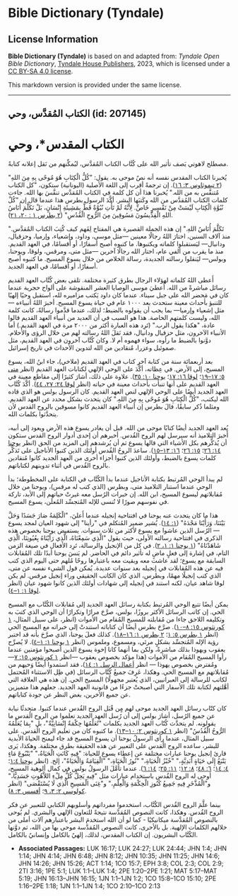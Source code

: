 # Bible Dictionary (Tyndale)

## License Information

**Bible Dictionary (Tyndale)** is based on and adapted from: _Tyndale Open Bible Dictionary_, [Tyndale House Publishers](https://tyndaleopenresources.com/), 2023, which is licensed under a [CC BY-SA 4.0 license](https://creativecommons.org/licenses/by-sa/4.0/legalcode.en).

This markdown version is provided under the same license.



--------------------------------

## الكتاب المُقدَّس، وحي (id: 207145)

الكتاب المقدس\*، وحي
====================

مصطلح لاهوتي يَصف تأثير الله على كُتَّاب الكتاب المُقدَّس، ليُمكِّنهم من نَقل إعلانه كتابةً.

يُخبرنا الكتاب المقدس نفسه أنه نصٌ موحى به. يقول: "كُلُّ الْكِتَابِ هُوَ مُوحًى بِهِ مِنَ اللهِ" ([٢ تيموثاوس ٣: ١٦](https://ref.ly/2Tim3:16)). إن ترجمةً أقرب إلى اللغة الأصلية (اليونانية) ستكون، "كل الكتاب مُتنفَّس به من الله." يُخبرنا هذا أن كل كلمة في الكتاب المُقدَّس تنفَّسَ بها الله. جاءت كلمات الكتاب المُقدَّس من الله وكَتبَها البشر. أكَّدَ الرسول بطرس هذا عندما قال إن "كُلَّ نُبُوَّةِ الْكِتَابِ لَيْسَتْ مِنْ تَفْسِيرٍ خَاصٍّ. لِأَنَّهُ لَمْ تَأْتِ نُبُوَّةٌ قَطُّ بِمَشِيئَةِ إِنْسَانٍ، بَلْ تَكَلَّمَ أُنَاسُ اللهِ الْقِدِّيسُونَ مَسُوقِينَ مِنَ الرُّوحِ الْقُدُسِ" ([٢ بطرس ١ : ٢٠، ٢١](https://ref.ly/2Pet1:20-2Pet1:21)).

"تَكَلَّمَ أُنَاسُ اللهِ." إن هذه الجملة القصيرة هي المفتاح لِفَهم كيف كُتِبَ الكتاب المُقدَّس. منذ آلاف السنين، اختارَ اللهُ رجالًا معينين —مثل موسى، وداود، وإشعياء، وإرميا، وحزقيال، ودانيال— ليَستقبلوا كلماته ويكتبوها. ما كتبوه أصبح أسفارًا، أو أقسامًا، في العهد القديم. منذ ما يقرب من ألفي عام، اختار الله رجالًا آخرين —مثل متى، ومرقس، ولوقا، ويوحنا، وبولس— ليَنقلوا رسالته الجديدة، رسالة الخلاص من خلال يسوع المسيح. ما كتبوه أصبح أسفارًا، أو أقسامًا، في العهد الجديد.

أَعطى اللهُ كلماته لهؤلاء الرجال بطرق كثيرة مختلفة. تلقى بعض كُتَّاب العهد القديم رسائل مباشرةً من الله. أُعطيَ موسى الوصايا العشر المنقوشة على ألواح حجرية عندما كان في مَحضر الله على جبل سيناء. عندما كان داود يَكتب مزاميره لله، استقبل وحيًا إلهيًا للتنبؤ بأحداث معينة ستحدث بعد ١٠٠٠ عام في حياة يسوع المسيح. أخبرَ اللهُ أنبياءه —مثل إشعياء وإرميا— بما يجب أن يقولوه بالضبط؛ لذلك، عندما قدَّموا رسالةً، كانت كلمة الله، وليست كلمتهم الخاصة. هذا هو السبب في أن العديد من أنبياء العهد القديم قالوا عادة، "هكذا يقول الرب." (تَرِد هذه العبارة أكثر من ٢٠٠٠ مرة في العهد القديم.) أما الأنبياء الآخرون، مثل حزقيال ودانيال، فقد نَقلَ اللهُ رسالته لهم من خلال الرؤى والأحلام. دوَّنوا بالضبط ما رأوه، سواء فهموه أم لا. وكان كُتَّاب آخرون في العهد القديم، مثل صموئيل وعزرا، مُنقادين من الله لتدوين الأحداث في تاريخ إسرائيل.

بعد أربعمائة سنة من كتابة آخر كتاب في العهد القديم (ملاخي)، جاء ابنُ الله، يسوع المسيح، إلى الأرض. في عِظاته، أكَّدَ على الوحي الإلهي لكتابات العهد القديم (انظر [متى ٥: ١٧–١٩](https://ref.ly/Matt5:17-Matt5:19)؛ [لوقا ١٦: ١٧](https://ref.ly/Luke16:17)؛ [يوحنا ١٠: ٣٥](https://ref.ly/John10:35)). علاوة على ذلك، أشارَ كثيرًا إلى مقاطع معينة في العهد القديم على أنها تنبأت بأحداث معينة في حياته (انظر [لوقا ٢٤: ٢٧، ٤٤](https://ref.ly/Luke24:27)). أكَّدَ كُتَّاب العهد الجديد أيضًا على الوحي الإلهي لنص العهد القديم. كان الرسول بولس هو الذي قاده الله ليكتب، "كُلُّ الْكِتَابِ هُوَ مُوحًى بِهِ مِنَ اللهِ." كان يتحدث بشكل محدد عن العهد القديم. ومثلما ذُكر سابقًا، قالَ بطرس إن أنبياء العهد القديم كانوا مسوقين بالروح القدس لأن يتحدَّثوا بكلمات الله.

يُعد العهد الجديد أيضًا كتابًا موحى من الله. قبل أن يغادر يسوع هذه الأرض ويعود إلى أبيه، أَخبرَ التلاميذ أنه سيرسل لهم الروح القُدس. أخبرهم أن إحدى أدوار الروح القدس ستكون أن يُذكِّرهم بكل الأشياء التي قالها يسوع ثم أن يُرشدهم إلى المزيد من الحق (انظر [يوحنا ١٤: ٢٦](https://ref.ly/John14:26)؛ [١٥: ٢٦](https://ref.ly/John15:26)؛ [١٦: ١٣–١٥](https://ref.ly/John16:13-John16:15)). ساعدَ الروحُ القُدس أولئك الذين كتبوا الأناجيل على تَذكُّر كلمات يسوع بالضبط، وأولئك الذين كتبوا أجزاء أخرى من العهد الجديد كانوا مُنقادين بالروح القُدس في أثناء تدوينهم لكتاباتهم.

لم يبدأ الوحي المُرتبط بكتابة الأناجيل عندما بدأ الكُتَّاب في الكتابة على المخطوطة؛ بدأ الوحي عندما استنار التلاميذ متى، وبطرس (الذي كتب له مرقس)، ويوحنا من خلال مُقابلاتهم ليسوع المسيح، ابن الله. إن خبرات الرُسل معه غيرتْ حياتهم إلى الأبد، تاركة في نفوسهم صورًا لا تُنسى للإله المُتجسِّد المُعلَن، يسوع المسيح.

هذا ما كان يتحدث عنه يوحنا في افتتاحية إنجيله عندما أَعلنَ، "الْكَلِمَةُ صَارَ جَسَدًا وَحَلَّ بَيْنَنَا، وَرَأَيْنَا مَجْدَهُ" ([١: ١٤](https://ref.ly/John1:14)). يُشير ضمير المُتكلم في "رأينا" إلى شهود العيان لمجد يسوع — الرُسل الذين عاشوا مع يسوع لأكثر من ثلاث سنوات. يستفيض يوحنا بخصوص هذه الذكرى في افتتاحية رسالته الأولى، حيث يقول "الَّذِي سَمِعْنَاهُ، الَّذِي رَأَيْنَاهُ بِعُيُونِنَا، الَّذِي شَاهَدْنَاهُ" ([١ يوحنا ١: ١، ٢](https://ref.ly/1John1:1-1John1:2)). في كل من الإنجيل والرسالة، تَرِد الأفعال في صيغة الزمن التام، في إشارة إلى فعلٍ ماضٍ له تأثير دائم في الحاضر. لم يَنسَ يوحنا أبدًا تلك المُقابلات السابقة مع يسوع؛ لقد عاشت معه وبقيت معه باعتبارها روحًا مُلهم حتى اليوم الذي كتب فيه عن هذه المُقابلات في إنجيله بعد سنوات عديدة. يُمكن قول الشيء نفسه عن متى، الذي كتب إنجيلًا مهمًا، وبطرس، الذي كان الكاتب الحقيقي وراء إنجيل مرقس. لم يكن لوقا شاهد عيان، لكنه استند في إنجيله إلى شهادات أولئك الذين كانوا شهود عيان (انظر [لوقا ١: ١–٤](https://ref.ly/Luke1:1-Luke1:4)).

يمكن أيضًا تتبع الوحي المُرتبط بكتابة رسائل العهد الجديد إلى مُقابلات الكُتَّاب مع المسيح الحي. إن كاتب الرسائل الأكثر بروزًا، بولس، صرَّحَ مرارًا وتكرارًا أن الوحي الذي كتبَ به وتكليفه اللاحق جاءا من مُقابلته للمسيح المُقام من الأموات (انظر، على سبيل المثال، [١ كورنثوس ١٥: ٨–١٠](https://ref.ly/1Cor15:8-1Cor15:10)). صرَّحَ بطرس أيضًا أن كتاباته استندتْ إلى خبراته مع المسيح الحي (انظر [١ بطرس ٥: ١](https://ref.ly/1Pet5:1)؛ [٢ بطرس ١: ١٦–١٨](https://ref.ly/2Pet1:16-2Pet1:18)). كذلك فعلَ يوحنا، الذي صرَّحَ بأنه قد اختبر رؤية الإله المُتجسِّد بشكلٍ مرئي، ومسموع، وملموس (انظر [١ يوحنا ١: ١–٤](https://ref.ly/1John1:1-1John1:4)). لا يُصرِّح يعقوب ويهوذا بذلك مباشرةً، ولكن بما أنهما كانا إخوة يسوع الذين أصبحوا مؤمنين عندما رأوا المسيح المُقام من الأموات (هذا مؤكد بخصوص يعقوب —انظر [١ كورنثوس ١٥: ٧](https://ref.ly/1Cor15:7)— ومُفترض بخصوص يهوذا — انظر [أعمال الرسل ١: ١٤](https://ref.ly/Acts1:14))، فقد استمدوا أيضًا وَحيهم من مُقابلاتهم مع المسيح الحي. وهكذا، عَرِفَ جميعُ كُتَّاب الرسائل (في ظِل الاستثناء المُحتمل لكاتب للرسالة إلى العبرانيين، الذي يُعتبر مجهولًا) المسيح الحي. إن هذه هي العلاقة التي أهَّلتهم لكتابة تلك الأسفار التي أصبحتْ جزءًا من قانونية العهد الجديد. جعلهم هذا متميزين عن جميع الآخرين، بغض النظر عن جودة كتاباتهم.

كان كتّاب رسائل العهد الجديد موحى لهم مٍن قًبَل الروح القُدس عندما كتبوا. متحدثًا نيابة عن جميع الرُسل، أشارَ بولس إلى أن رُسل العهد الجديد تعلموا من الروح الُقدس ما يقولونه. لم يتحدَّث كُتّاب العهد الجديد بكلمات "تُعَلِّمُهَا حِكْمَةٌ إِنْسَانِيَّةٌ"، بل "بِمَا يُعَلِّمُهُ الرُّوحُ الْقُدُسُ" (انظر [١ كورنثوس ٢: ١٠–١٣](https://ref.ly/1Cor2:10-1Cor2:13)). ما كتبوه كان من تعليم الروح الُقدس. على سبيل المثال، عندما رأى الرسولُ يوحنا أن يسوع المسيح قد جاء ليمنح الحياةَ الأبدية للبشر، ساعده الروح الُقدس على التعبير عن هذه الحقيقة بطرق مختلفة. وهكذا، يَرى قارئ إنجيل يوحنا عبارات مختلفة عن إعطاء يسوع للحياة: "فِيهِ كَانَتِ الْحَيَاةُ،" "يَنْبُوعَ مَاءٍ يَنْبَعُ إِلَى حَيَاةٍ أَبَدِيَّةٍ،" "خُبْزُ الْحَيَاةِ،" "نُورُ الْحَيَاةِ،" "الْقِيَامَةُ وَالْحَيَاةُ"، إلخ. (انظر [يوحنا ١:٤](https://ref.ly/John1:4)؛ [٤: ١٤](https://ref.ly/John4:14)؛ [٦: ٤٨](https://ref.ly/John6:48)؛ [٨: ١٢](https://ref.ly/John8:12)؛ [١١: ٢٥](https://ref.ly/John11:25)؛ [١٤: ٦](https://ref.ly/John14:6)). عندما تأمَّلَ الرسولُ بولس في كمال ألوهية المسيح، أوحى له الروح القُدس باستخدام عبارات مثل "فِيهِ يَحِلُّ كُلُّ مِلْءِ اللاَّهُوتِ جَسَدِيًّا،" و"الْمُذَّخَرِ فِيهِ جَمِيعُ كُنُوزِ الْحِكْمَةِ وَالْعِلْمِ،" و"غِنَى الْمَسِيحِ الَّذِي لَا يُسْتَقْصَى" (انظر [كولوسي ٢: ٣، ٩](https://ref.ly/Col2:3)؛ [أفسس ٣: ٨](https://ref.ly/Eph3:8)).

بينما علَّمَ الروح القُدس الكُتَّاب، استخدموا مفرداتهم وأسلوبهم الكتابي للتعبير عن فكر الروح القُدس. وهكذا، كانت النصوص المُقدَّسة نتيجةً للتعاون الإلهي والبشري. لم يُوحى بالنصوص المُقدَّسة ميكانيكيًا \- كما لو أن الله استخدمَ البشر باعتبارهم آلات أملى من خلالهم الكلمات الإلهية. بل بالأحرى، كانت النصوص المُقدَّسة موحى بها من الله، ثم دوَّنها الكُتَّاب البشريون. إن الكتاب المقدس، لذلك، إلهيٌ بالكامل وإنسانيٌ بالكامل.

* **Associated Passages:** LUK 16:17; LUK 24:27; LUK 24:44; JHN 1:4; JHN 1:14; JHN 4:14; JHN 6:48; JHN 8:12; JHN 10:35; JHN 11:25; JHN 14:6; JHN 14:26; JHN 15:26; ACT 1:14; 1CO 15:7; EPH 3:8; COL 2:3; COL 2:9; 2TI 3:16; 1PE 5:1; LUK 1:1–LUK 1:4; 2PE 1:20–2PE 1:21; MAT 5:17–MAT 5:19; JHN 16:13–JHN 16:15; 1JN 1:1–1JN 1:2; 1CO 15:8–1CO 15:10; 2PE 1:16–2PE 1:18; 1JN 1:1–1JN 1:4; 1CO 2:10–1CO 2:13

